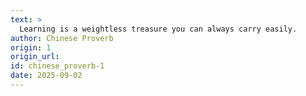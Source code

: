 ```yaml
---
text: >
  Learning is a weightless treasure you can always carry easily.
author: Chinese Proverb
origin: 1
origin_url:
id: chinese_proverb-1
date: 2025-09-02 
---
```


